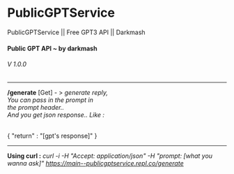 # PublicGPTService
PublicGPTService || Free GPT3 API || Darkmash


  <h4>Public GPT API ~ by darkmash<br></h4>
  <h6>V 1.0.0</h6>
  <hr>
  <b>/generate</b> [Get] - > <i>generate reply,<br>
  You can pass in the prompt in<br>
  the prompt header..<br>
  And you get json response.. Like : <br><br></i>

  {
  "return" : "\[gpt's response\]"
  }

  <hr>

  <b>Using curl :</b>
  <i>
  curl -i -H "Accept: application/json" -H "prompt: \[what you wanna ask\]"  https://main--publicgptservice.repl.co/generate
  </i>
